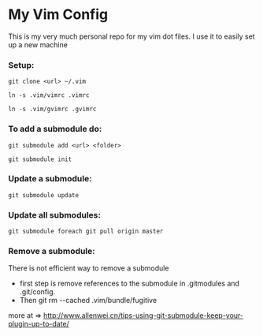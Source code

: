 # My Vim Config

This is my very much personal repo for my vim dot files. I use it to easily set up a new machine

### Setup:
`git clone <url> ~/.vim`

`ln -s .vim/vimrc .vimrc`

`ln -s .vim/gvimrc .gvimrc`

### To add a submodule do:
`git submodule add <url> <folder>`

`git submodule init`

### Update a submodule:
`git submodule update`

### Update all submodules:
`git submodule foreach git pull origin master`

### Remove a submodule:
There is not efficient way to remove a submodule
* first step is remove references to the submodule in .gitmodules and .git/config.
* Then git rm --cached .vim/bundle/fugitive

more at =>
http://www.allenwei.cn/tips-using-git-submodule-keep-your-plugin-up-to-date/
